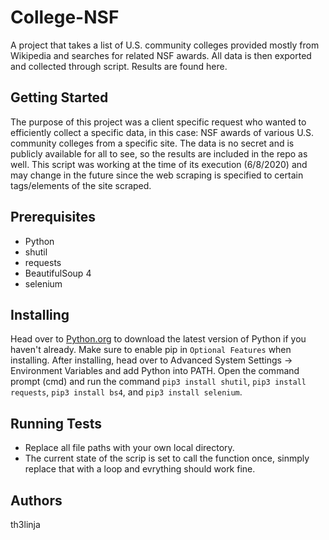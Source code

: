 # College-NSF
A project that takes a list of U.S. community colleges provided mostly from Wikipedia and searches for related NSF awards. All data is then exported and collected through script. Results are found here.

## Getting Started
The purpose of this project was a client specific request who wanted to efficiently collect a specific data, in this case: NSF awards of various U.S. community colleges from a specific site. The data is no secret and is publicly available for all to see, so the results are included in the repo as well. This script was working at the time of its execution (6/8/2020) and may change in the future since the web scraping is specified to certain tags/elements of the site scraped.

## Prerequisites
* Python
* shutil
* requests
* BeautifulSoup 4
* selenium

## Installing
Head over to [Python.org](https://www.python.org/) to download the latest version of Python if you haven't already. Make sure to enable pip in  `Optional Features` when installing. After installing, head over to Advanced System Settings -> Environment Variables and add Python into PATH. Open the command prompt (cmd) and run the command `pip3 install shutil`, `pip3 install requests`, `pip3 install bs4`, and `pip3 install selenium`.

## Running Tests
* Replace all file paths with your own local directory.
* The current state of the scrip is set to call the function once, sinmply replace that with a loop and evrything should work fine.

## Authors
th3linja
